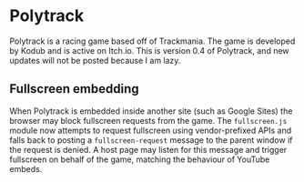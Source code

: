# Polytrack
Polytrack is a racing game based off of Trackmania. The game is developed by Kodub and is active on Itch.io. This is version 0.4 of Polytrack, and new updates will not be posted because I am lazy.

## Fullscreen embedding

When Polytrack is embedded inside another site (such as Google Sites) the browser may block fullscreen requests from the game. The `fullscreen.js` module now attempts to request fullscreen using vendor-prefixed APIs and falls back to posting a `fullscreen-request` message to the parent window if the request is denied. A host page may listen for this message and trigger fullscreen on behalf of the game, matching the behaviour of YouTube embeds.
